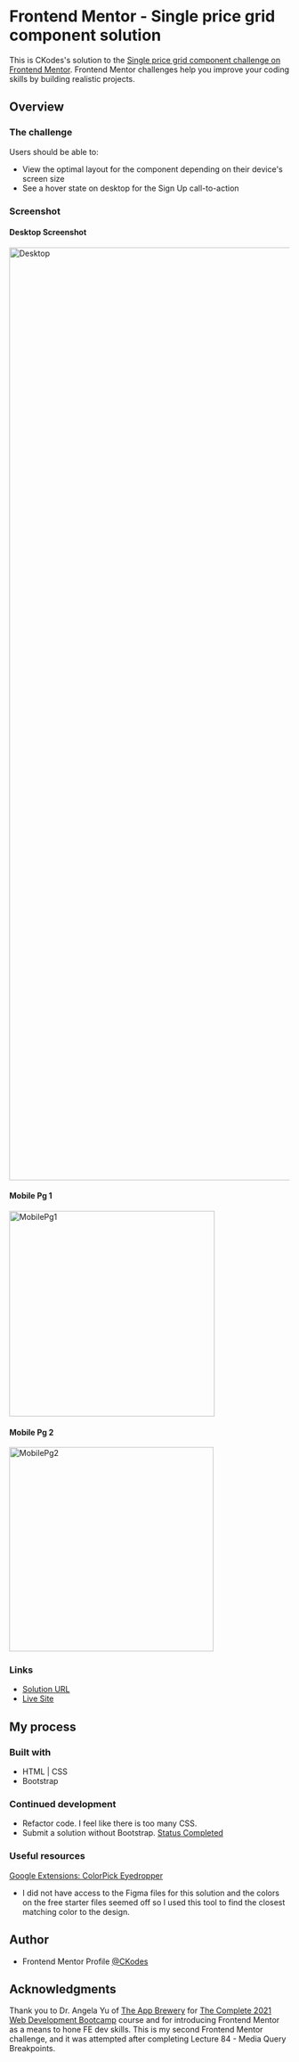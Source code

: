 # Frontend Mentor - Single price grid component solution

This is CKodes's solution to the  [Single price grid component challenge on Frontend Mentor](https://www.frontendmentor.io/challenges/single-price-grid-component-5ce41129d0ff452fec5abbbc). Frontend Mentor challenges help you improve your coding skills by building realistic projects. 

## Overview

### The challenge

Users should be able to:

- View the optimal layout for the component depending on their device's screen size
- See a hover state on desktop for the Sign Up call-to-action

### Screenshot

#### Desktop Screenshot
<img width="1675" alt="Desktop" src="https://user-images.githubusercontent.com/78678795/124485637-5c3ed800-dddf-11eb-95ef-5f02ad7ec58e.png">

#### Mobile Pg 1
<img width="369" alt="MobilePg1" src="https://user-images.githubusercontent.com/78678795/124486190-ebe48680-dddf-11eb-928a-d8370fe79522.png">

#### Mobile Pg 2
<img width="367" alt="MobilePg2" src="https://user-images.githubusercontent.com/78678795/124486198-ee46e080-dddf-11eb-8afa-477fca1b26a0.png">

### Links

- [Solution URL](https://www.frontendmentor.io/solutions/frontend-mentor-single-price-grid-component-solution-9339DeWc1)
- [Live Site](https://ckodes.github.io/FEM.SinglePriceGridComponent_Bootstrap/)

## My process

### Built with

- HTML | CSS
- Bootstrap 

### Continued development

- Refactor code. I feel like there is too many CSS.
- Submit a solution without Bootstrap. [Status Completed](https://ckodes.github.io/FEM.SinglePriceGridComponent/) 

### Useful resources

[Google Extensions: ColorPick Eyedropper](https://chrome.google.com/webstore/detail/colorpick-eyedropper/ohcpnigalekghcmgcdcenkpelffpdolg?hl=en)
- I did not have access to the Figma files for this solution and the colors on the free starter files seemed off so I used this tool to find the closest matching color to the design.

## Author

- Frontend Mentor Profile [@CKodes](https://www.frontendmentor.io/profile/CKodes)

## Acknowledgments

Thank you to Dr. Angela Yu of [The App Brewery](https://www.appbrewery.co/) for [The Complete 2021 Web Development Bootcamp](https://www.udemy.com/course/the-complete-web-development-bootcamp/) course and for introducing Frontend Mentor as a means to hone FE dev skills. This is my second Frontend Mentor challenge, and it was attempted after completing Lecture 84 - Media Query Breakpoints.

